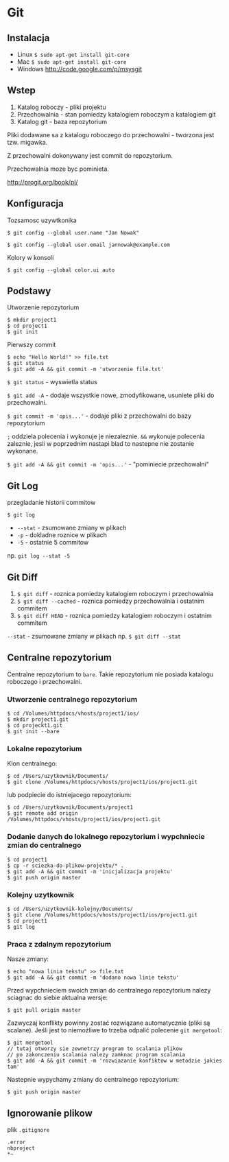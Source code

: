 # Git
 
 
## Instalacja
 
- Linux `$ sudo apt-get install git-core`
- Mac `$ sudo apt-get install git-core`
- Windows http://code.google.com/p/msysgit
 
 
## Wstep
 
1. Katalog roboczy - pliki projektu
2. Przechowalnia - stan pomiedzy katalogiem roboczym a katalogiem git
3. Katalog git - baza repozytorium
 
Pliki dodawane sa z katalogu roboczego do przechowalni - tworzona jest tzw. migawka.
 
Z przechowalni dokonywany jest commit do repozytorium.
 
Przechowalnia moze byc pominieta.
 
http://progit.org/book/pl/
 
 
## Konfiguracja
 
Tozsamosc uzywtkonika
 
`$ git config --global user.name "Jan Nowak"`
 
`$ git config --global user.email jannowak@example.com`
 
Kolory w konsoli
 
`$ git config --global color.ui auto`
 
 
## Podstawy
 
Utworzenie repozytorium
 
```
$ mkdir project1
$ cd project1
$ git init
```
 
Pierwszy commit
 
```
$ echo "Hello World!" >> file.txt
$ git status
$ git add -A && git commit -m 'utworzenie file.txt'
```
 
`$ git status` - wyswietla status
 
`$ git add -A` - dodaje wszystkie nowe, zmodyfikowane, usuniete pliki do przechowalni.
 
`$ git commit -m 'opis...'` - dodaje pliki z przechowalni do bazy repozytorium
 
 
`;` oddziela polecenia i wykonuje je niezaleznie.
`&&` wykonuje polecenia zaleznie, jesli w poprzednim nastapi blad to nastepne nie zostanie wykonane.
 
 
`$ git add -A && git commit -m 'opis...'` - "pominiecie przechowalni"
 
 
## Git Log
 
przegladanie historii commitow
 
`$ git log`
 
- `--stat` - zsumowane zmiany w plikach
- `-p` - dokladne roznice w plikach
- `-5` - ostatnie 5 commitow
 
np. `git log --stat -5`
 
## Git Diff
 
1. `$ git diff` - roznica pomiedzy katalogiem roboczym i przechowalnia
2. `$ git diff --cached` - roznica pomiedzy przechowalnia i ostatnim commitem
3. `$ git diff HEAD` - roznica pomiedzy katalogiem roboczym i ostatnim commitem
 
`--stat` - zsumowane zmiany w plikach np.  `$ git diff --stat`
 
## Centralne repozytorium
 
Centralne repozytorium to `bare`.
Takie repozytorium nie posiada katalogu roboczego i przechowalni.
 
 
### Utworzenie centralnego repozytorium
 
```
$ cd /Volumes/httpdocs/vhosts/project1/ios/
$ mkdir project1.git
$ cd projeckt1.git
$ git init --bare
```
 
### Lokalne repozytorium
 
Klon centralnego:
 
```
$ cd /Users/uzytkownik/Documents/
$ git clone /Volumes/httpdocs/vhosts/project1/ios/project1.git
```
 
lub podpiecie do istniejacego repozytorium:
 
```
$ cd /Users/uzytkownik/Documents/project1
$ git remote add origin /Volumes/httpdocs/vhosts/project1/ios/project1.git
```
 
 
### Dodanie danych do lokalnego repozytorium i wypchniecie zmian do centralnego
 
```
$ cd project1
$ cp -r sciezka-do-plikow-projektu/* .
$ git add -A && git commit -m 'inicjalizacja projektu'
$ git push origin master
```
 
### Kolejny uzytkownik
 
```
$ cd /Users/uzytkownik-kolejny/Documents/
$ git clone /Volumes/httpdocs/vhosts/project1/ios/project1.git
$ cd project1
$ git log
```
 
### Praca z zdalnym repozytorium
 
Nasze zmiany:
 
```
$ echo "nowa linia tekstu" >> file.txt
$ git add -A && git commit -m 'dodano nowa linie tekstu'
```
 
Przed wypchnieciem swoich zmian do centralnego repozytorium nalezy sciagnac do siebie aktualna wersje:
 
```
$ git pull origin master
```
 
Zazwyczaj konflikty powinny zostać rozwiązane automatycznie (pliki są scalane).
Jeśli jest to niemożliwe to trzeba odpalić polecenie `git mergetool`:
 
```
$ git mergetool
// tutaj otworzy sie zewnetrzy program to scalania plikow
// po zakonczeniu scalania nalezy zamknac program scalania
$ git add -A && git commit -m 'rozwiazanie konfiktow w metodzie jakies tam'
```
 
Nastepnie wypychamy zmiany do centralnego repozytorium:
 
```
$ git push origin master
```
 

## Ignorowanie plikow
 
plik `.gitignore`
 
```
.error
nbproject
*~
```
